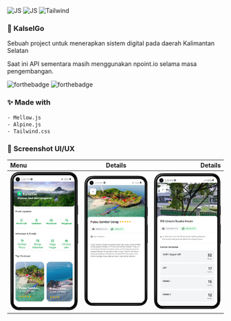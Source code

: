 ![JS](https://img.shields.io/static/v1?message=Mellow.js&logo=javascript&labelColor=5c5c5c&color=1182c3&label=%20)
![JS](https://img.shields.io/static/v1?message=Alpine.js&logo=javascript&labelColor=5c5c5c&color=1182c3&label=%20)
![Tailwind](https://img.shields.io/static/v1?message=Tailwind.css&logo=tailwindcss&labelColor=5c5c5c&color=1182c3&label=%20)
### 🚀 **KalselGo**
Sebuah project untuk menerapkan sistem digital pada daerah Kalimantan Selatan

Saat ini API sementara masih menggunakan npoint.io selama masa pengembangan.

![forthebadge](https://forthebadge.com/images/badges/made-with-javascript.svg)
![forthebadge](https://forthebadge.com/images/badges/uses-css.svg)

### ✨ **Made with**
``` 
- Mellow.js
- Alpine.js
- Tailwind.css
 ```

### 📔 **Screenshot UI/UX**

| Menu | Details | Details |
| :---         |     :---:      |          ---: |
| <img src="https://raw.githubusercontent.com/riswanda21/kalselgo/main/roadmap/home.png">    | <img src="https://raw.githubusercontent.com/riswanda21/kalselgo/main/roadmap/wisata-view.png">      | <img src="https://raw.githubusercontent.com/riswanda21/kalselgo/main/roadmap/hospital-view.png">     |

